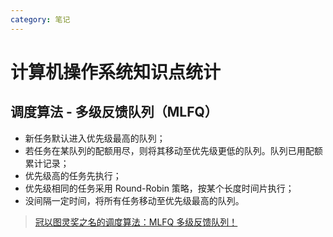 ```yaml
---
category: 笔记
---
```

<!-- 笔记 -->

# 计算机操作系统知识点统计

## 调度算法 - 多级反馈队列（MLFQ）

- 新任务默认进入优先级最高的队列；
- 若任务在某队列的配额用尽，则将其移动至优先级更低的队列。队列已用配额累计记录；
- 优先级高的任务先执行；
- 优先级相同的任务采用 Round-Robin 策略，按某个长度时间片执行；
- 没间隔一定时间，将所有任务移动至优先级最高的队列。

> [冠以图灵奖之名的调度算法：MLFQ 多级反馈队列！](https://www.bilibili.com/video/BV18T1FYMEiJ)